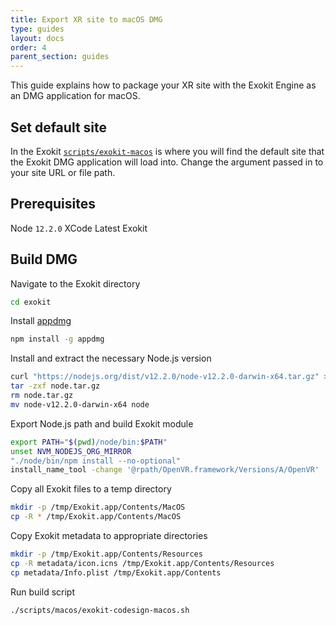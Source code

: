 ```yaml
---
title: Export XR site to macOS DMG
type: guides
layout: docs
order: 4
parent_section: guides
---
```


This guide explains how to package your XR site with the Exokit Engine as an DMG application for macOS.

## Set default site
In the Exokit [`scripts/exokit-macos`](https://github.com/exokitxr/exokit/blob/master/scripts/exokit-macos#L17) is where you will find the default site that the Exokit DMG application will load into. Change the argument passed in to your site URL or file path.

## Prerequisites
Node `12.2.0`
XCode
Latest Exokit

## Build DMG

Navigate to the Exokit directory
```sh
cd exokit
```

Install [appdmg](https://github.com/LinusU/node-appdmg)
```sh
npm install -g appdmg
```

Install and extract the necessary Node.js version
```sh
curl "https://nodejs.org/dist/v12.2.0/node-v12.2.0-darwin-x64.tar.gz" >node.tar.gz
tar -zxf node.tar.gz
rm node.tar.gz
mv node-v12.2.0-darwin-x64 node
```

Export Node.js path and build Exokit module
```sh
export PATH="$(pwd)/node/bin:$PATH"
unset NVM_NODEJS_ORG_MIRROR
"./node/bin/npm install --no-optional"
install_name_tool -change '@rpath/OpenVR.framework/Versions/A/OpenVR' '@loader_path/../../node_modules/native-openvr-deps/bin/osx64/OpenVR.framework/Versions/A/OpenVR' build/Release/exokit.node
```

Copy all Exokit files to a temp directory
```sh
mkdir -p /tmp/Exokit.app/Contents/MacOS
cp -R * /tmp/Exokit.app/Contents/MacOS
```

Copy Exokit metadata to appropriate directories
```sh
mkdir -p /tmp/Exokit.app/Contents/Resources
cp -R metadata/icon.icns /tmp/Exokit.app/Contents/Resources
cp metadata/Info.plist /tmp/Exokit.app/Contents
```

Run build script
```sh
./scripts/macos/exokit-codesign-macos.sh
```
